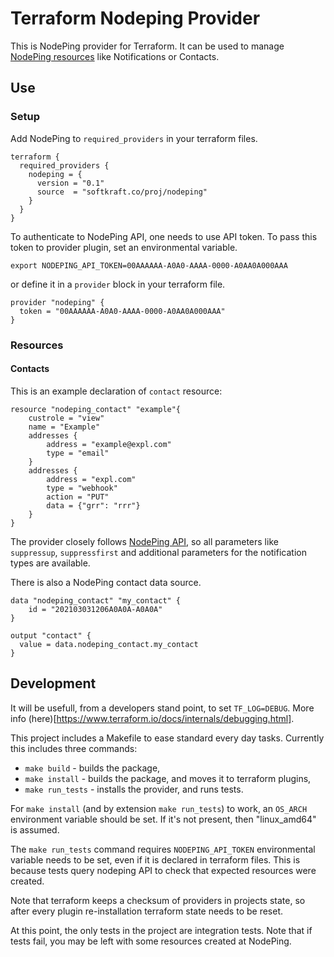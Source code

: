 # Terraform Nodeping Provider

This is NodePing provider for Terraform. It can be used to manage 
[NodePing resources](https://nodeping.com/docs-api-overview.html) like Notifications or Contacts.

## Use

### Setup

Add NodePing to `required_providers` in your terraform files.

```
terraform {
  required_providers {
    nodeping = {
      version = "0.1"
      source  = "softkraft.co/proj/nodeping"
    }
  }
}
```

To authenticate to NodePing API, one needs to use API token. To pass this token to provider plugin, set an environmental variable.
```
export NODEPING_API_TOKEN=00AAAAAA-A0A0-AAAA-0000-A0AA0A000AAA
```

or define it in a `provider` block in your terraform file.

```
provider "nodeping" {
  token = "00AAAAAA-A0A0-AAAA-0000-A0AA0A000AAA"
}
```


### Resources

#### Contacts

This is an example declaration of `contact` resource:
```
resource "nodeping_contact" "example"{
	custrole = "view"
	name = "Example"
	addresses {
		address = "example@expl.com"
		type = "email"
	}
	addresses {
		address = "expl.com"
		type = "webhook"
		action = "PUT"
		data = {"grr": "rrr"}
	}
}
```

The provider closely follows [NodePing API](https://nodeping.com/docs-api-contacts.html), so all parameters like `suppressup`, `suppressfirst` and additional parameters for the notification types are available.

There is also a NodePing contact data source.
```
data "nodeping_contact" "my_contact" {
	id = "202103031206A0A0A-A0A0A"
}

output "contact" {
  value = data.nodeping_contact.my_contact
}
```

## Development

It will be usefull, from a developers stand point, to set `TF_LOG=DEBUG`. More info (here)[https://www.terraform.io/docs/internals/debugging.html].

This project includes a Makefile to ease standard every day tasks. Currently this includes three commands:
- `make build` - builds the package,
- `make install` - builds the package, and moves it to terraform plugins,
- `make run_tests` - installs the provider, and runs tests.

For `make install` (and by extension `make run_tests`) to work, an `OS_ARCH` environment variable should be set. If it's not present, then "linux_amd64" is assumed.

The `make run_tests` command requires `NODEPING_API_TOKEN` environmental variable needs to be set, even if it is declared in terraform files. This is because tests query nodeping API to check that expected resources were created. 

Note that terraform keeps a checksum of providers in projects state, so after every plugin re-installation terraform state needs to be reset.

At this point, the only tests in the project are integration tests. Note that if tests fail, you may be left with some resources created at NodePing. 
